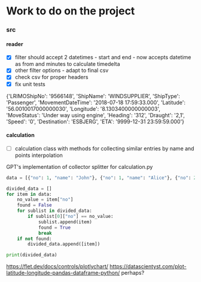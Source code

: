 # Work to do on the project


### src

#### reader
- [x] filter should accept 2 datetimes - start and end - now accepts datetime as from and minutes to calculate timedelta
- [x] other filter options - adapt to final csv
- [x] check csv for proper headers
- [x] fix unit tests

{'LRIMOShipNo': '9566148', 'ShipName': 'WINDSUPPLIER', 'ShipType': 'Passenger', 'MovementDateTime': '2018-07-18 17:59:33.000', 'Latitude': '56.0010017000000030', 'Longitude': '8.1303400000000003', 'MoveStatus': 'Under way using engine', 'Heading': '312', 'Draught': '2,1', 'Speed': '0', 'Destination': 'ESBJERG', 'ETA': '9999-12-31 23:59:59.000'}


#### calculation
- [ ] calculation class with methods for collecting similar entries by name and points interpolation

GPT's implementation of collector splitter for calculation.py
```python
data = [{"no": 1, "name": "John"}, {"no": 1, "name": "Alice"}, {"no": 2, "name": "Bob"}, {"no": 2, "name": "Eve"}]

divided_data = []
for item in data:
    no_value = item["no"]
    found = False
    for sublist in divided_data:
        if sublist[0]["no"] == no_value:
            sublist.append(item)
            found = True
            break
    if not found:
        divided_data.append([item])

print(divided_data)
```
https://flet.dev/docs/controls/plotlychart/
https://datascientyst.com/plot-latitude-longitude-pandas-dataframe-python/
perhaps?